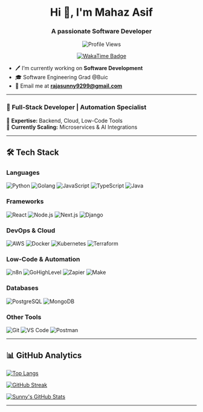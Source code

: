 <h1 align="center">Hi 👋, I'm Mahaz Asif</h1>
<h3 align="center">A passionate Software Developer</h3>

<!-- Profile Views -->
<p align="center">
  <img src="https://komarev.com/ghpvc/?username=Mahaz-01&label=Profile%20views&color=0e75b6&style=flat" alt="Profile Views" />
</p>

<!-- WakaTime Badge -->
<p align="center">
  <a href="https://wakatime.com/@Mahaz-01">
    <img src="https://wakatime.com/badge/user/ff941790-21a3-4015-9c4b-eb9f8d5183dd.svg" alt="WakaTime Badge" />
  </a>
</p>


- 🖊️ I’m currently working on **Software Development**
- 🎓 Software Engineering Grad @Buic
- 📧 Email me at **rajasunny9299@gmail.com**

---
### 🚀 Full-Stack Developer | Automation Specialist  

🔹 **Expertise:** Backend, Cloud, Low-Code Tools  
🔹 **Currently Scaling:** Microservices & AI Integrations  

---

## 🛠️ **Tech Stack**  

### **Languages**  
![Python](https://img.shields.io/badge/Python-3776AB?style=for-the-badge&logo=python&logoColor=white)
![Golang](https://img.shields.io/badge/Go-00ADD8?style=for-the-badge&logo=go&logoColor=white)
![JavaScript](https://img.shields.io/badge/JavaScript-F7DF1E?style=for-the-badge&logo=javascript&logoColor=black)
![TypeScript](https://img.shields.io/badge/TypeScript-3178C6?style=for-the-badge&logo=typescript&logoColor=white)
![Java](https://img.shields.io/badge/Java-007396?style=for-the-badge&logo=java&logoColor=white)

### **Frameworks**  
![React](https://img.shields.io/badge/React-61DAFB?style=for-the-badge&logo=react&logoColor=black)
![Node.js](https://img.shields.io/badge/Node.js-339933?style=for-the-badge&logo=node.js&logoColor=white)
![Next.js](https://img.shields.io/badge/Next.js-000000?style=for-the-badge&logo=next.js&logoColor=white)
![Django](https://img.shields.io/badge/Django-092E20?style=for-the-badge&logo=django&logoColor=white)

### **DevOps & Cloud**  
![AWS](https://img.shields.io/badge/AWS-232F3E?style=for-the-badge&logo=amazon-aws&logoColor=white)
![Docker](https://img.shields.io/badge/Docker-2496ED?style=for-the-badge&logo=docker&logoColor=white)
![Kubernetes](https://img.shields.io/badge/Kubernetes-326CE5?style=for-the-badge&logo=kubernetes&logoColor=white)
![Terraform](https://img.shields.io/badge/Terraform-7B42BC?style=for-the-badge&logo=terraform&logoColor=white)

### **Low-Code & Automation**  
![n8n](https://img.shields.io/badge/n8n-000000?style=for-the-badge&logo=n8n&logoColor=white)
![GoHighLevel](https://img.shields.io/badge/GoHighLevel-00AEEF?style=for-the-badge&logo=data:image/svg+xml;base64,PHN2ZyB4bWxucz0iaHR0cDovL3d3dy53My5vcmcvMjAwMC9zdmciIHZpZXdCb3g9IjAgMCA1MTIgNTEyIj48cGF0aCBmaWxsPSIjMDBBRUVGIiBkPSJNMjU2IDhDMTE5IDggOCAxMTkgOCAyNTZzMTExIDI0OCAyNDggMjQ4IDI0OC0xMTEgMjQ4LTI0OFMzOTMgOCAyNTYgOHptMCA0NDguNWMtMTEwLjUgMC0yMDAuNS05MC0yMDAuNS0yMDAuNVMxNDUuNSA1Ni41IDI1NiA1Ni41IDQ1Ni41IDE0Ni41IDQ1Ni41IDI1NiAzNjYuNSA0NTYuNSAyNTYgNDU2LjV6Ii8+PC9zdmc+)
![Zapier](https://img.shields.io/badge/Zapier-FF4A00?style=for-the-badge&logo=zapier&logoColor=white)
![Make](https://img.shields.io/badge/Make-00C7B7?style=for-the-badge&logo=integromat&logoColor=white)

### **Databases**  
![PostgreSQL](https://img.shields.io/badge/PostgreSQL-4169E1?style=for-the-badge&logo=postgresql&logoColor=white)
![MongoDB](https://img.shields.io/badge/MongoDB-47A248?style=for-the-badge&logo=mongodb&logoColor=white)

### **Other Tools**  
![Git](https://img.shields.io/badge/Git-F05032?style=for-the-badge&logo=git&logoColor=white)
![VS Code](https://img.shields.io/badge/VS_Code-007ACC?style=for-the-badge&logo=visual-studio-code&logoColor=white)
![Postman](https://img.shields.io/badge/Postman-FF6C37?style=for-the-badge&logo=postman&logoColor=white)

---

## 📊 **GitHub Analytics**  

[![Top Langs](https://github-readme-stats.vercel.app/api/top-langs/?username=rjsunny109&layout=compact&theme=radical&hide=html,css)](https://github.com/anuraghazra/github-readme-stats)  

[![GitHub Streak](https://streak-stats.demolab.com?user=rjsunny109&theme=dark&hide_border=true)](https://git.io/streak-stats)  

[![Sunny's GitHub Stats](https://github-readme-stats.vercel.app/api?username=rjsunny109&show_icons=true&theme=radical)](https://github.com/anuraghazra/github-readme-stats)  

---
